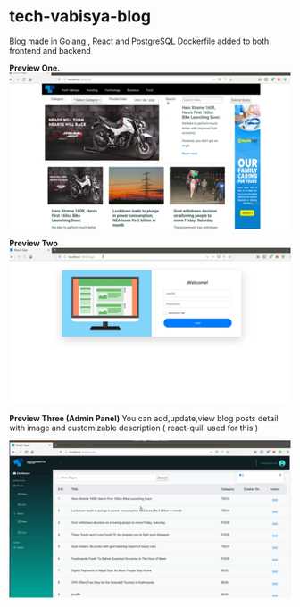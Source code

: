 # tech-vabisya-blog
Blog made in Golang , React and PostgreSQL
Dockerfile added to both frontend and backend

**Preview One.**
![](tech-vabisya/client/public/images/preview/one.png)

**Preview Two**
![](tech-vabisya/client/public/images/preview/two.png)

**Preview Three (Admin Panel)**
You can add,update,view blog posts detail with image and customizable description ( react-quill used for this )

![](tech-vabisya/client/public/images/preview/three.png)

